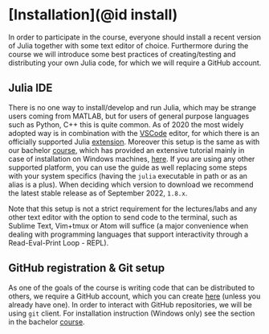 # [Installation](@id install)
In order to participate in the course, everyone should install a recent version of Julia together with some text editor of choice. Furthermore during the course we will introduce some best practices of creating/testing and distributing your own Julia code, for which we will require a GitHub account.

## Julia IDE
There is no one way to install/develop and run Julia, which may be strange users coming from MATLAB, but for users of general purpose languages such as Python, C++ this is quite common. As of 2020 the most widely adopted way is in combination with the [VSCode](https://code.visualstudio.com/) editor, for which there is an officially supported Julia [extension](https://www.julia-vscode.org/). Moreover this setup is the same as with our bachelor [course](https://github.com/JuliaTeachingCTU/Julia-for-Optimization-and-Learning), which has provided an extensive tutorial mainly in case of installation on Windows machines, [here](https://juliateachingctu.github.io/Julia-for-Optimization-and-Learning/stable/installation/julia/). If you are using any other supported platform, you can use the guide as well replacing some steps with your system specifics (having the `julia` executable in path or as an alias is a plus). When deciding which version to download we recommend the latest stable release as of September 2022, `1.8.x`. 

Note that this setup is not a strict requirement for the lectures/labs and any other text editor with the option to send code to the terminal, such as Sublime Text, Vim+tmux or Atom will suffice (a major convenience when dealing with programming languages that support interactivity through a Read-Eval-Print Loop - REPL).

## GitHub registration & Git setup
As one of the goals of the course is writing code that can be distributed to others, we require a GitHub account, which you can create [here](https://github.com/) (unless you already have one). In order to interact with GitHub repositories, we will be using `git` client. For installation instruction (Windows only) see the section in the bachelor [course](https://juliateachingctu.github.io/Julia-for-Optimization-and-Learning/dev/installation/git/).
